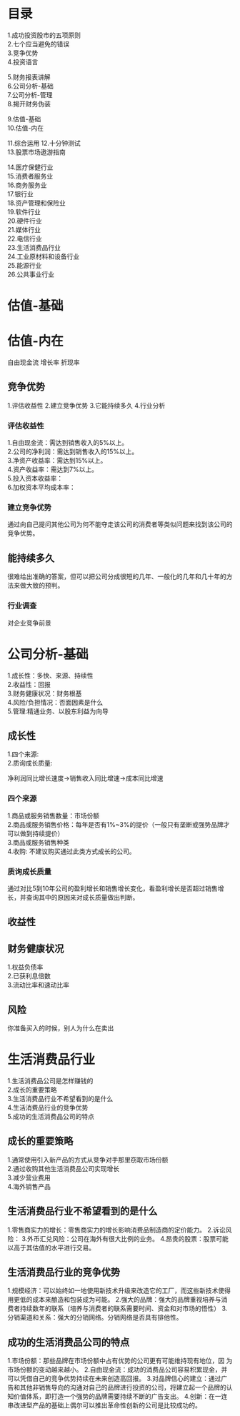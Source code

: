# 目录
1.成功投资股市的五项原则    
2.七个应当避免的错误   
3.竞争优势   
4.投资语言   

5.财务报表讲解   
6.公司分析-基础   
7.公司分析-管理   
8.揭开财务伪装    

9.估值-基础   
10.估值-内在   

11.综合运用
12.十分钟测试   
13.股票市场遨游指南   

14.医疗保健行业   
15.消费者服务业    
16.商务服务业    
17.银行业   
18.资产管理和保险业  
19.软件行业   
20.硬件行业   
21.媒体行业  
22.电信行业  
23.生活消费品行业   
24.工业原材料和设备行业    
25.能源行业   
26.公共事业行业   

# 估值-基础

# 估值-内在
自由现金流
增长率
折现率

## 竞争优势  
1.评估收益性
2.建立竞争优势
3.它能持续多久
4.行业分析

### 评估收益性
1.自由现金流：需达到销售收入的5%以上。    
2.公司的净利润：需达到销售收入的15%以上。     
3.净资产收益率：需达到15%以上。    
4.资产收益率：需达到7%以上。   
5.投入资本收益率：   
6.加权资本平均成本率：   

### 建立竞争优势   
通过向自己提问其他公司为何不能夺走该公司的消费者等类似问题来找到该公司的竞争优势。

## 能持续多久   
很难给出准确的答案，但可以把公司分成很短的几年、一般化的几年和几十年的方法来做大致的预判。

### 行业调查
对企业竞争前景   

# 公司分析-基础 
1.成长性：多快、来源、持续性   
2.收益性：回报   
3.财务健康状况：财务根基   
4.风险/负担情况：否面因素是什么   
5.管理:精通业务、以股东利益为向导   

## 成长性   
1.四个来源:   
2.质询成长质量:  

净利润同比增长速度->销售收入同比增速->成本同比增速   

### 四个来源  
1.商品或服务销售数量：市场份额     
2.商品或服务销售价格：每年是否有1%~3%的提价（一般只有垄断或强势品牌才可以做到持续提价）       
3.商品或服务销售种类      
4.收购: 不建议购买通过此类方式成长的公司。       

### 质询成长质量
通过对比5到10年公司的盈利增长和销售增长变化，看盈利增长是否超过销售增长，并查询其中的原因来对成长质量做出判断。       

## 收益性
## 财务健康状况
1.权益负债率   
2.已获利息倍数   
3.流动比率和速动比率   

## 风险
你准备买入的时候，别人为什么在卖出   

# 生活消费品行业 
1.生活消费品公司是怎样赚钱的    
2.成长的重要策略   
3.生活消费品行业不希望看到的是什么   
4.生活消费品行业的竞争优势    
5.成功的生活消费品公司的特点  

## 成长的重要策略
1.通常使用引入新产品的方式从竞争对手那里窃取市场份额   
2.通过收购其他生活消费品公司实现增长   
3.减少营业费用   
4.海外销售产品   

## 生活消费品行业不希望看到的是什么
1.零售商实力的增长：零售商实力的增长影响消费品制造商的定价能力。
2.诉讼风险：
3.外币汇兑风险：公司在海外有很大比例的业务。
4.昂贵的股票：股票可能以高于其估值的水平进行交易。

## 生活消费品行业的竞争优势
1.规模经济：可以始终如一地使用新技术升级来改造它的工厂，而这些新技术使得用更低的成本来酿造和包装成为可能。
2.强大的品牌：强大的品牌重视培养与消费者持续数年的联系（培养与消费者的联系需要时间、资金和对市场的悟性）
3.分销渠道和关系：强大的分销网络。分销网络是否具有排他性。

## 成功的生活消费品公司的特点
1.市场份额：那些品牌在市场份额中占有优势的公司更有可能维持现有地位，因
为市场份额的变动越来越小。
2.自由现金流：成功的消费品公司容易积累现金，并可以凭借自己的竞争优势持续在未来创造高回报。
3.对品牌信心的建立：通过广告和其他非销售导向的沟通对自己的品牌进行投资的公司，将建立起一个品牌的认知价值体系，即打造一个强势的品牌需要持续不断的广告支出。
4.创新：在一连串改进型产品的基础上偶尔可以推出革命性创新的公司是比较成功的。




